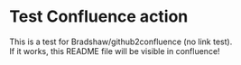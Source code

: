 # Test Confluence action

This is a test for Bradshaw/github2confluence (no link test).  
If it works, this README file will be visible in confluence!
